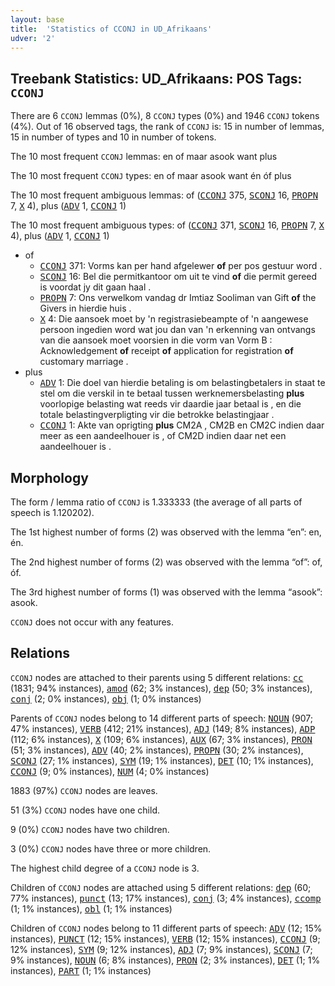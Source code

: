 ```yaml
---
layout: base
title:  'Statistics of CCONJ in UD_Afrikaans'
udver: '2'
---
```


## Treebank Statistics: UD_Afrikaans: POS Tags: `CCONJ`

There are 6 `CCONJ` lemmas (0%), 8 `CCONJ` types (0%) and 1946 `CCONJ` tokens (4%).
Out of 16 observed tags, the rank of `CCONJ` is: 15 in number of lemmas, 15 in number of types and 10 in number of tokens.

The 10 most frequent `CCONJ` lemmas: en of maar asook want plus

The 10 most frequent `CCONJ` types:  en of maar asook want én óf plus

The 10 most frequent ambiguous lemmas: of (<tt><a href="af-pos-CCONJ.html">CCONJ</a></tt> 375, <tt><a href="af-pos-SCONJ.html">SCONJ</a></tt> 16, <tt><a href="af-pos-PROPN.html">PROPN</a></tt> 7, <tt><a href="af-pos-X.html">X</a></tt> 4), plus (<tt><a href="af-pos-ADV.html">ADV</a></tt> 1, <tt><a href="af-pos-CCONJ.html">CCONJ</a></tt> 1)

The 10 most frequent ambiguous types:  of (<tt><a href="af-pos-CCONJ.html">CCONJ</a></tt> 371, <tt><a href="af-pos-SCONJ.html">SCONJ</a></tt> 16, <tt><a href="af-pos-PROPN.html">PROPN</a></tt> 7, <tt><a href="af-pos-X.html">X</a></tt> 4), plus (<tt><a href="af-pos-ADV.html">ADV</a></tt> 1, <tt><a href="af-pos-CCONJ.html">CCONJ</a></tt> 1)


* of
  * <tt><a href="af-pos-CCONJ.html">CCONJ</a></tt> 371: Vorms kan per hand afgelewer <b>of</b> per pos gestuur word .
  * <tt><a href="af-pos-SCONJ.html">SCONJ</a></tt> 16: Bel die permitkantoor om uit te vind <b>of</b> die permit gereed is voordat jy dit gaan haal .
  * <tt><a href="af-pos-PROPN.html">PROPN</a></tt> 7: Ons verwelkom vandag dr Imtiaz Sooliman van Gift <b>of</b> the Givers in hierdie huis .
  * <tt><a href="af-pos-X.html">X</a></tt> 4: Die aansoek moet by 'n registrasiebeampte of 'n aangewese persoon ingedien word wat jou dan van 'n erkenning van ontvangs van die aansoek moet voorsien in die vorm van Vorm B : Acknowledgement <b>of</b> receipt <b>of</b> application for registration <b>of</b> customary marriage .
* plus
  * <tt><a href="af-pos-ADV.html">ADV</a></tt> 1: Die doel van hierdie betaling is om belastingbetalers in staat te stel om die verskil in te betaal tussen werknemersbelasting <b>plus</b> voorlopige belasting wat reeds vir daardie jaar betaal is , en die totale belastingverpligting vir die betrokke belastingjaar .
  * <tt><a href="af-pos-CCONJ.html">CCONJ</a></tt> 1: Akte van oprigting <b>plus</b> CM2A , CM2B en CM2C indien daar meer as een aandeelhouer is , of CM2D indien daar net een aandeelhouer is .

## Morphology

The form / lemma ratio of `CCONJ` is 1.333333 (the average of all parts of speech is 1.120202).

The 1st highest number of forms (2) was observed with the lemma “en”: en, én.

The 2nd highest number of forms (2) was observed with the lemma “of”: of, óf.

The 3rd highest number of forms (1) was observed with the lemma “asook”: asook.

`CCONJ` does not occur with any features.


## Relations

`CCONJ` nodes are attached to their parents using 5 different relations: <tt><a href="af-dep-cc.html">cc</a></tt> (1831; 94% instances), <tt><a href="af-dep-amod.html">amod</a></tt> (62; 3% instances), <tt><a href="af-dep-dep.html">dep</a></tt> (50; 3% instances), <tt><a href="af-dep-conj.html">conj</a></tt> (2; 0% instances), <tt><a href="af-dep-obj.html">obj</a></tt> (1; 0% instances)

Parents of `CCONJ` nodes belong to 14 different parts of speech: <tt><a href="af-pos-NOUN.html">NOUN</a></tt> (907; 47% instances), <tt><a href="af-pos-VERB.html">VERB</a></tt> (412; 21% instances), <tt><a href="af-pos-ADJ.html">ADJ</a></tt> (149; 8% instances), <tt><a href="af-pos-ADP.html">ADP</a></tt> (112; 6% instances), <tt><a href="af-pos-X.html">X</a></tt> (109; 6% instances), <tt><a href="af-pos-AUX.html">AUX</a></tt> (67; 3% instances), <tt><a href="af-pos-PRON.html">PRON</a></tt> (51; 3% instances), <tt><a href="af-pos-ADV.html">ADV</a></tt> (40; 2% instances), <tt><a href="af-pos-PROPN.html">PROPN</a></tt> (30; 2% instances), <tt><a href="af-pos-SCONJ.html">SCONJ</a></tt> (27; 1% instances), <tt><a href="af-pos-SYM.html">SYM</a></tt> (19; 1% instances), <tt><a href="af-pos-DET.html">DET</a></tt> (10; 1% instances), <tt><a href="af-pos-CCONJ.html">CCONJ</a></tt> (9; 0% instances), <tt><a href="af-pos-NUM.html">NUM</a></tt> (4; 0% instances)

1883 (97%) `CCONJ` nodes are leaves.

51 (3%) `CCONJ` nodes have one child.

9 (0%) `CCONJ` nodes have two children.

3 (0%) `CCONJ` nodes have three or more children.

The highest child degree of a `CCONJ` node is 3.

Children of `CCONJ` nodes are attached using 5 different relations: <tt><a href="af-dep-dep.html">dep</a></tt> (60; 77% instances), <tt><a href="af-dep-punct.html">punct</a></tt> (13; 17% instances), <tt><a href="af-dep-conj.html">conj</a></tt> (3; 4% instances), <tt><a href="af-dep-ccomp.html">ccomp</a></tt> (1; 1% instances), <tt><a href="af-dep-obl.html">obl</a></tt> (1; 1% instances)

Children of `CCONJ` nodes belong to 11 different parts of speech: <tt><a href="af-pos-ADV.html">ADV</a></tt> (12; 15% instances), <tt><a href="af-pos-PUNCT.html">PUNCT</a></tt> (12; 15% instances), <tt><a href="af-pos-VERB.html">VERB</a></tt> (12; 15% instances), <tt><a href="af-pos-CCONJ.html">CCONJ</a></tt> (9; 12% instances), <tt><a href="af-pos-SYM.html">SYM</a></tt> (9; 12% instances), <tt><a href="af-pos-ADJ.html">ADJ</a></tt> (7; 9% instances), <tt><a href="af-pos-SCONJ.html">SCONJ</a></tt> (7; 9% instances), <tt><a href="af-pos-NOUN.html">NOUN</a></tt> (6; 8% instances), <tt><a href="af-pos-PRON.html">PRON</a></tt> (2; 3% instances), <tt><a href="af-pos-DET.html">DET</a></tt> (1; 1% instances), <tt><a href="af-pos-PART.html">PART</a></tt> (1; 1% instances)

